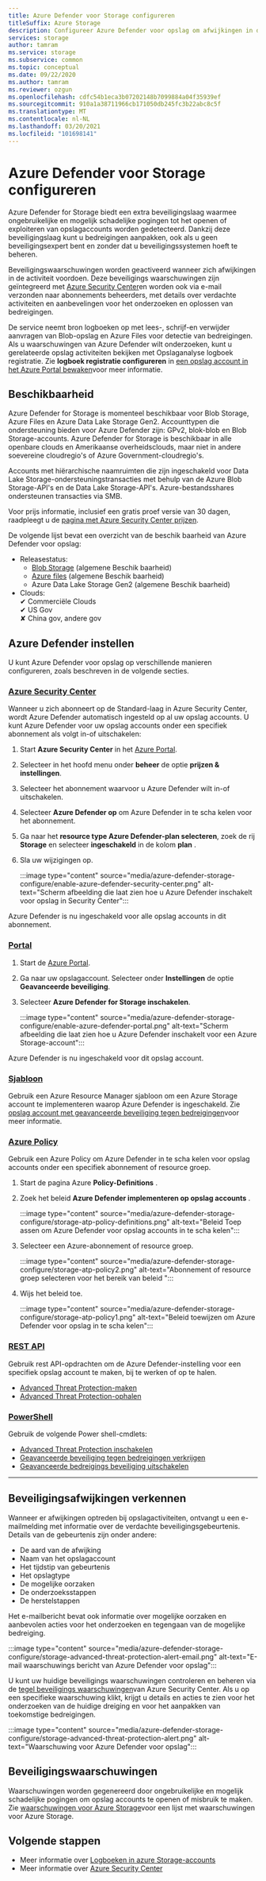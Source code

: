 ```yaml
---
title: Azure Defender voor Storage configureren
titleSuffix: Azure Storage
description: Configureer Azure Defender voor opslag om afwijkingen in de account activiteit te detecteren en op de hoogte te worden gesteld van mogelijk schadelijke pogingen om toegang te krijgen tot uw account.
services: storage
author: tamram
ms.service: storage
ms.subservice: common
ms.topic: conceptual
ms.date: 09/22/2020
ms.author: tamram
ms.reviewer: ozgun
ms.openlocfilehash: cdfc54b1eca3b07202148b7099884a04f35939ef
ms.sourcegitcommit: 910a1a38711966cb171050db245fc3b22abc8c5f
ms.translationtype: MT
ms.contentlocale: nl-NL
ms.lasthandoff: 03/20/2021
ms.locfileid: "101698141"
---
```

# <a name="configure-azure-defender-for-storage"></a>Azure Defender voor Storage configureren

Azure Defender for Storage biedt een extra beveiligingslaag waarmee ongebruikelijke en mogelijk schadelijke pogingen tot het openen of exploiteren van opslagaccounts worden gedetecteerd. Dankzij deze beveiligingslaag kunt u bedreigingen aanpakken, ook als u geen beveiligingsexpert bent en zonder dat u beveiligingssystemen hoeft te beheren.

Beveiligingswaarschuwingen worden geactiveerd wanneer zich afwijkingen in de activiteit voordoen. Deze beveiligings waarschuwingen zijn geïntegreerd met [Azure Security Center](https://azure.microsoft.com/services/security-center/)en worden ook via e-mail verzonden naar abonnements beheerders, met details over verdachte activiteiten en aanbevelingen voor het onderzoeken en oplossen van bedreigingen.

De service neemt bron logboeken op met lees-, schrijf-en verwijder aanvragen van Blob-opslag en Azure Files voor detectie van bedreigingen. Als u waarschuwingen van Azure Defender wilt onderzoeken, kunt u gerelateerde opslag activiteiten bekijken met Opslaganalyse logboek registratie. Zie **logboek registratie configureren** in [een opslag account in het Azure Portal bewaken](./manage-storage-analytics-logs.md#configure-logging)voor meer informatie.

## <a name="availability"></a>Beschikbaarheid

Azure Defender for Storage is momenteel beschikbaar voor Blob Storage, Azure Files en Azure Data Lake Storage Gen2. Accounttypen die ondersteuning bieden voor Azure Defender zijn: GPv2, blok-blob en Blob Storage-accounts. Azure Defender for Storage is beschikbaar in alle openbare clouds en Amerikaanse overheidsclouds, maar niet in andere soevereine cloudregio's of Azure Government-cloudregio's.

Accounts met hiërarchische naamruimten die zijn ingeschakeld voor Data Lake Storage-ondersteuningstransacties met behulp van de Azure Blob Storage-API's en de Data Lake Storage-API's. Azure-bestandsshares ondersteunen transacties via SMB.

Voor prijs informatie, inclusief een gratis proef versie van 30 dagen, raadpleegt u de [pagina met Azure Security Center prijzen](https://azure.microsoft.com/pricing/details/security-center/).

De volgende lijst bevat een overzicht van de beschik baarheid van Azure Defender voor opslag:

- Releasestatus:
  - [Blob Storage](https://azure.microsoft.com/services/storage/blobs/) (algemene Beschik baarheid)
  - [Azure files](../files/storage-files-introduction.md) (algemene Beschik baarheid)
  - Azure Data Lake Storage Gen2 (algemene Beschik baarheid)
- Clouds:<br>
    ✔ Commerciële Clouds<br>
    ✔ US Gov<br>
    ✘ China gov, andere gov

## <a name="set-up-azure-defender"></a>Azure Defender instellen

U kunt Azure Defender voor opslag op verschillende manieren configureren, zoals beschreven in de volgende secties.

### <a name="azure-security-center"></a>[Azure Security Center](#tab/azure-security-center)

Wanneer u zich abonneert op de Standard-laag in Azure Security Center, wordt Azure Defender automatisch ingesteld op al uw opslag accounts. U kunt Azure Defender voor uw opslag accounts onder een specifiek abonnement als volgt in-of uitschakelen:

1. Start **Azure Security Center** in het [Azure Portal](https://portal.azure.com).
1. Selecteer in het hoofd menu onder **beheer** de optie **prijzen & instellingen**.
1. Selecteer het abonnement waarvoor u Azure Defender wilt in-of uitschakelen.
1. Selecteer **Azure Defender op** om Azure Defender in te scha kelen voor het abonnement.
1. Ga naar het **resource type Azure Defender-plan selecteren**, zoek de rij **Storage** en selecteer **ingeschakeld** in de kolom **plan** .
1. Sla uw wijzigingen op.

    :::image type="content" source="media/azure-defender-storage-configure/enable-azure-defender-security-center.png" alt-text="Scherm afbeelding die laat zien hoe u Azure Defender inschakelt voor opslag in Security Center":::

Azure Defender is nu ingeschakeld voor alle opslag accounts in dit abonnement.

### <a name="portal"></a>[Portal](#tab/azure-portal)

1. Start de [Azure Portal](https://portal.azure.com/).
1. Ga naar uw opslagaccount. Selecteer onder **Instellingen** de optie **Geavanceerde beveiliging**.
1. Selecteer **Azure Defender for Storage inschakelen**.

    :::image type="content" source="media/azure-defender-storage-configure/enable-azure-defender-portal.png" alt-text="Scherm afbeelding die laat zien hoe u Azure Defender inschakelt voor een Azure Storage-account":::

Azure Defender is nu ingeschakeld voor dit opslag account.

### <a name="template"></a>[Sjabloon](#tab/template)

Gebruik een Azure Resource Manager sjabloon om een Azure Storage account te implementeren waarop Azure Defender is ingeschakeld. Zie [opslag account met geavanceerde beveiliging tegen bedreigingen](https://azure.microsoft.com/resources/templates/201-storage-advanced-threat-protection-create/)voor meer informatie.

### <a name="azure-policy"></a>[Azure Policy](#tab/azure-policy)

Gebruik een Azure Policy om Azure Defender in te scha kelen voor opslag accounts onder een specifiek abonnement of resource groep.

1. Start de pagina Azure **Policy-Definitions** .
1. Zoek het beleid **Azure Defender implementeren op opslag accounts** .

    :::image type="content" source="media/azure-defender-storage-configure/storage-atp-policy-definitions.png" alt-text="Beleid Toep assen om Azure Defender voor opslag accounts in te scha kelen":::

1. Selecteer een Azure-abonnement of resource groep.

    :::image type="content" source="media/azure-defender-storage-configure/storage-atp-policy2.png" alt-text="Abonnement of resource groep selecteren voor het bereik van beleid ":::

1. Wijs het beleid toe.

    :::image type="content" source="media/azure-defender-storage-configure/storage-atp-policy1.png" alt-text="Beleid toewijzen om Azure Defender voor opslag in te scha kelen":::

### <a name="rest-api"></a>[REST API](#tab/rest-api)

Gebruik rest API-opdrachten om de Azure Defender-instelling voor een specifiek opslag account te maken, bij te werken of op te halen.

- [Advanced Threat Protection-maken](/rest/api/securitycenter/advancedthreatprotection/create)
- [Advanced Threat Protection-ophalen](/rest/api/securitycenter/advancedthreatprotection/get)

### <a name="powershell"></a>[PowerShell](#tab/azure-powershell)

Gebruik de volgende Power shell-cmdlets:

- [Advanced Threat Protection inschakelen](/powershell/module/az.security/enable-azsecurityadvancedthreatprotection)
- [Geavanceerde beveiliging tegen bedreigingen verkrijgen](/powershell/module/az.security/get-azsecurityadvancedthreatprotection)
- [Geavanceerde bedreigings beveiliging uitschakelen](/powershell/module/az.security/disable-azsecurityadvancedthreatprotection)

---

## <a name="explore-security-anomalies"></a>Beveiligingsafwijkingen verkennen

Wanneer er afwijkingen optreden bij opslagactiviteiten, ontvangt u een e-mailmelding met informatie over de verdachte beveiligingsgebeurtenis. Details van de gebeurtenis zijn onder andere:

- De aard van de afwijking
- Naam van het opslagaccount
- Het tijdstip van gebeurtenis
- Het opslagtype
- De mogelijke oorzaken
- De onderzoeksstappen
- De herstelstappen

Het e-mailbericht bevat ook informatie over mogelijke oorzaken en aanbevolen acties voor het onderzoeken en tegengaan van de mogelijke bedreiging.

:::image type="content" source="media/azure-defender-storage-configure/storage-advanced-threat-protection-alert-email.png" alt-text="E-mail waarschuwings bericht van Azure Defender voor opslag":::

U kunt uw huidige beveiligings waarschuwingen controleren en beheren via de [tegel beveiligings waarschuwingen](../../security-center/security-center-managing-and-responding-alerts.md)van Azure Security Center. Als u op een specifieke waarschuwing klikt, krijgt u details en acties te zien voor het onderzoeken van de huidige dreiging en voor het aanpakken van toekomstige bedreigingen.

:::image type="content" source="media/azure-defender-storage-configure/storage-advanced-threat-protection-alert.png" alt-text="Waarschuwing voor Azure Defender voor opslag":::

## <a name="security-alerts"></a>Beveiligingswaarschuwingen

Waarschuwingen worden gegenereerd door ongebruikelijke en mogelijk schadelijke pogingen om opslag accounts te openen of misbruik te maken. Zie [waarschuwingen voor Azure Storage](../../security-center/alerts-reference.md#alerts-azurestorage)voor een lijst met waarschuwingen voor Azure Storage.

## <a name="next-steps"></a>Volgende stappen

- Meer informatie over [Logboeken in azure Storage-accounts](/rest/api/storageservices/About-Storage-Analytics-Logging)
- Meer informatie over [Azure Security Center](../../security-center/security-center-introduction.md)